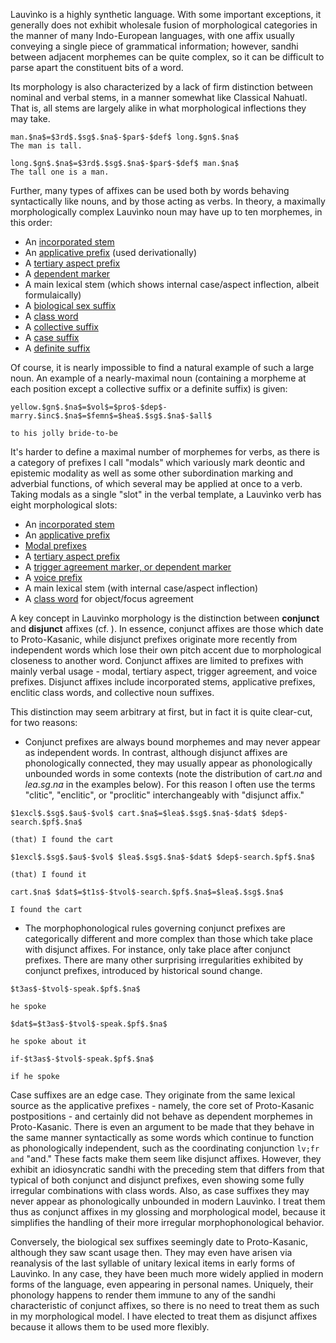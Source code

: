 Lauvìnko is a highly synthetic language. With some important
exceptions, it generally does
not exhibit wholesale fusion of morphological categories in the
manner of many Indo-European languages, with one affix usually
conveying a single piece of grammatical information; however,
sandhi between
adjacent morphemes can be quite complex, so it can be difficult
to parse apart the constituent bits of a word.

Its morphology is also characterized by a lack of firm distinction
between nominal and verbal stems, in a manner somewhat like Classical
Nahuatl. That is, all stems are largely alike in what morphological
inflections they may take. 

```
man.$na$=$3rd$.$sg$.$na$-$par$-$def$ long.$gn$.$na$
The man is tall.
```

```
long.$gn$.$na$=$3rd$.$sg$.$na$-$par$-$def$ man.$na$
The tall one is a man.
```

Further, many types of affixes can be used
both by words behaving syntactically like nouns, and by those acting
as verbs. In theory, a maximally morphologically complex Lauvìnko noun may have
up to ten morphemes, in this order:

- An [incorporated stem](/incorporation)
- An [applicative prefix](/applicatives) (used derivationally)
- A [tertiary aspect prefix](/tertiary)
- A [dependent marker](/trigger_agreement)
- A main lexical stem (which shows internal case/aspect inflection, albeit formulaically)
- A [biological sex suffix](/sex_suffix)
- A [class word](/class)
- A [collective suffix](/collectives)
- A [case suffix](/case)
- A [definite suffix](/partitive)

Of course, it is nearly impossible to find a natural example of such
a large noun. An example of a nearly-maximal noun (containing a morpheme
at each position except a collective suffix or a definite suffix) is given:

```
yellow.$gn$.$na$=$vol$=$pro$-$dep$-marry.$inc$.$na$=$femn$=$hea$.$sg$.$na$-$all$

to his jolly bride-to-be
```

It's harder to define a maximal number of morphemes for verbs, as there
is a category of prefixes I call "modals" which variously mark deontic and
epistemic modality as well as some other subordination marking and adverbial
functions, of which several may be applied at once to a verb. Taking modals
as a single "slot" in the verbal template, a Lauvìnko verb has eight
morphological slots:

- An [incorporated stem](/incorporation)
- An [applicative prefix](/applicatives)
- [Modal prefixes](/modals)
- A [tertiary aspect prefix](/tertiary)
- A [trigger agreement marker, or dependent marker](/trigger_agreement)
- A [voice prefix](/trigger_agreement)
- A main lexical stem (with internal case/aspect inflection)
- A [class word](/class) for object/focus agreement

A key concept in Lauvìnko morphology is the distinction between **conjunct**
and **disjunct** affixes (cf. [](glossing)). In essence, conjunct affixes are
those which date to Proto-Kasanic, while disjunct prefixes originate more
recently from independent words which lose their own pitch accent
due to morphological closeness to another word. Conjunct affixes are limited
to prefixes with mainly verbal usage - modal, tertiary aspect, trigger
agreement, and voice prefixes. Disjunct affixes include incorporated stems,
applicative prefixes, enclitic class words, and collective noun suffixes.

This distinction may seem arbitrary at first, but in fact it
is quite clear-cut, for two reasons:

- Conjunct prefixes are always bound morphemes and may never appear
as independent words. In contrast,
although disjunct affixes are phonologically connected, they may
usually appear as phonologically unbounded words in some contexts
(note the distribution of cart.$na$ and $lea$.$sg$.$na$ in the examples 
below). For this reason I often use the terms "clitic", "enclitic", 
or "proclitic" interchangeably with "disjunct affix."

```
$1excl$.$sg$.$au$-$vol$ cart.$na$=$lea$.$sg$.$na$-$dat$ $dep$-search.$pf$.$na$

(that) I found the cart
```

```
$1excl$.$sg$.$au$-$vol$ $lea$.$sg$.$na$-$dat$ $dep$-search.$pf$.$na$

(that) I found it
```

```
cart.$na$ $dat$=$t1s$-$tvol$-search.$pf$.$na$=$lea$.$sg$.$na$

I found the cart
```

- The morphophonological rules governing conjunct prefixes
are categorically different and more
complex than those which take place with disjunct affixes. For
instance, [](mutations) only take place after conjunct prefixes.
There are many other surprising irregularities exhibited by
conjunct prefixes, introduced by historical sound change.

```
$t3as$-$tvol$-speak.$pf$.$na$

he spoke
```

```
$dat$=$t3as$-$tvol$-speak.$pf$.$na$

he spoke about it
```

```
if-$t3as$-$tvol$-speak.$pf$.$na$

if he spoke
```

Case suffixes are an edge case. They originate from the same lexical source
as the applicative prefixes - namely, the core set of Proto-Kasanic
postpositions - and certainly did not behave as dependent morphemes
in Proto-Kasanic. There is even an argument to be made that they behave
in the same manner syntactically as some words which continue to
function as phonologically independent, such as the coordinating
conjunction `lv;fr and` "and." These facts make them seem like disjunct
affixes. However, they exhibit an idiosyncratic sandhi with the preceding
stem that differs from that typical of both conjunct and disjunct prefixes,
even showing some fully irregular combinations with class words. Also,
as case suffixes they may never appear as phonologically unbounded
in modern Lauvìnko. I treat them thus as conjunct affixes in my
glossing and morphological model, because it simplifies the handling
of their more irregular morphophonological behavior.

Conversely, the biological sex suffixes seemingly date to Proto-Kasanic,
although they saw scant usage then. They may even have arisen via reanalysis
of the last syllable of unitary lexical items in early forms of Lauvìnko.
In any case, they have been much more widely applied in modern forms of
the language, even appearing in personal names. Uniquely, their phonology
happens to render them immune to any of the sandhi characteristic
of conjunct affixes, so there is no need to treat them as such in my
morphological model. I have elected to treat them as disjunct
affixes because it allows them to be used more flexibly.
